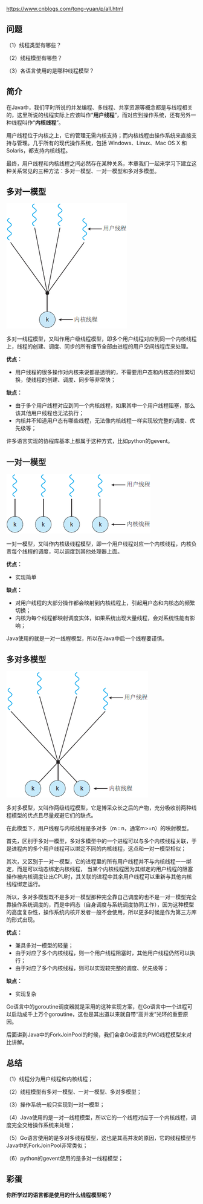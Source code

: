 https://www.cnblogs.com/tong-yuan/p/all.html

## 问题

（1）线程类型有哪些？

（2）线程模型有哪些？

（3）各语言使用的是哪种线程模型？

## 简介

在Java中，我们平时所说的并发编程、多线程、共享资源等概念都是与线程相关的，这里所说的线程实际上应该叫作“**用户线程**”，而对应到操作系统，还有另外一种线程叫作“**内核线程**”。

用户线程位于内核之上，它的管理无需内核支持；而内核线程由操作系统来直接支持与管理。几乎所有的现代操作系统，包括 Windows、Linux、Mac OS X 和 Solaris，都支持内核线程。

最终，用户线程和内核线程之间必然存在某种关系，本章我们一起来学习下建立这种关系常见的三种方法：多对一模型、一对一模型和多对多模型。

## 多对一模型

![thread model](../../../sources\jdk\1648938-20191006091523673-106136073.png)

多对一线程模型，又叫作用户级线程模型，即多个用户线程对应到同一个内核线程上，线程的创建、调度、同步的所有细节全部由进程的用户空间线程库来处理。

**优点：**

- 用户线程的很多操作对内核来说都是透明的，不需要用户态和内核态的频繁切换，使线程的创建、调度、同步等非常快；

**缺点：**

- 由于多个用户线程对应到同一个内核线程，如果其中一个用户线程阻塞，那么该其他用户线程也无法执行；
- 内核并不知道用户态有哪些线程，无法像内核线程一样实现较完整的调度、优先级等；

许多语言实现的协程库基本上都属于这种方式，比如python的gevent。

## 一对一模型

![thread model](../../../sources\jdk\1648938-20191006091523851-764105622.png)

一对一模型，又叫作内核级线程模型，即一个用户线程对应一个内核线程，内核负责每个线程的调度，可以调度到其他处理器上面。

**优点：**

- 实现简单

**缺点：**

- 对用户线程的大部分操作都会映射到内核线程上，引起用户态和内核态的频繁切换；
- 内核为每个线程都映射调度实体，如果系统出现大量线程，会对系统性能有影响；

Java使用的就是一对一线程模型，所以在Java中启一个线程要谨慎。

## 多对多模型

![thread model](../../../sources\jdk\1648938-20191006091524026-1087511048.png)

多对多模型，又叫作两级线程模型，它是博采众长之后的产物，充分吸收前两种线程模型的优点且尽量规避它们的缺点。

在此模型下，用户线程与内核线程是多对多（m : n，通常m>=n）的映射模型。

首先，区别于多对一模型，多对多模型中的一个进程可以与多个内核线程关联，于是进程内的多个用户线程可以绑定不同的内核线程，这点和一对一模型相似；

其次，又区别于一对一模型，它的进程里的所有用户线程并不与内核线程一一绑定，而是可以动态绑定内核线程， 当某个内核线程因为其绑定的用户线程的阻塞操作被内核调度让出CPU时，其关联的进程中其余用户线程可以重新与其他内核线程绑定运行。

所以，多对多模型既不是多对一模型那种完全靠自己调度的也不是一对一模型完全靠操作系统调度的，而是中间态（自身调度与系统调度协同工作），因为这种模型的高度复杂性，操作系统内核开发者一般不会使用，所以更多时候是作为第三方库的形式出现。

**优点：**

- 兼具多对一模型的轻量；
- 由于对应了多个内核线程，则一个用户线程阻塞时，其他用户线程仍然可以执行；
- 由于对应了多个内核线程，则可以实现较完整的调度、优先级等；

**缺点：**

- 实现复杂

Go语言中的goroutine调度器就是采用的这种实现方案，在Go语言中一个进程可以启动成千上万个goroutine，这也是其出道以来就自带“高并发”光环的重要原因。

后面讲到Java中的ForkJoinPool的时候，我们会拿Go语言的PMG线程模型来对比讲解。

## 总结

（1）线程分为用户线程和内核线程；

（2）线程模型有多对一模型、一对一模型、多对多模型；

（3）操作系统一般只实现到一对一模型；

（4）Java使用的是一对一线程模型，所以它的一个线程对应于一个内核线程，调度完全交给操作系统来处理；

（5）Go语言使用的是多对多线程模型，这也是其高并发的原因，它的线程模型与Java中的ForkJoinPool非常类似；

（6）python的gevent使用的是多对一线程模型；

## 彩蛋

**你所学过的语言都是使用的什么线程模型呢？**